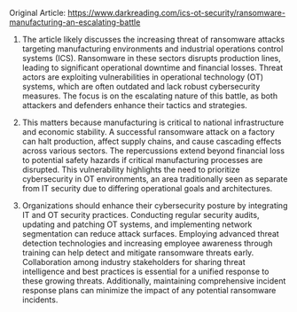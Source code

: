 Original Article: https://www.darkreading.com/ics-ot-security/ransomware-manufacturing-an-escalating-battle

1) The article likely discusses the increasing threat of ransomware attacks targeting manufacturing environments and industrial operations control systems (ICS). Ransomware in these sectors disrupts production lines, leading to significant operational downtime and financial losses. Threat actors are exploiting vulnerabilities in operational technology (OT) systems, which are often outdated and lack robust cybersecurity measures. The focus is on the escalating nature of this battle, as both attackers and defenders enhance their tactics and strategies.

2) This matters because manufacturing is critical to national infrastructure and economic stability. A successful ransomware attack on a factory can halt production, affect supply chains, and cause cascading effects across various sectors. The repercussions extend beyond financial loss to potential safety hazards if critical manufacturing processes are disrupted. This vulnerability highlights the need to prioritize cybersecurity in OT environments, an area traditionally seen as separate from IT security due to differing operational goals and architectures.

3) Organizations should enhance their cybersecurity posture by integrating IT and OT security practices. Conducting regular security audits, updating and patching OT systems, and implementing network segmentation can reduce attack surfaces. Employing advanced threat detection technologies and increasing employee awareness through training can help detect and mitigate ransomware threats early. Collaboration among industry stakeholders for sharing threat intelligence and best practices is essential for a unified response to these growing threats. Additionally, maintaining comprehensive incident response plans can minimize the impact of any potential ransomware incidents.